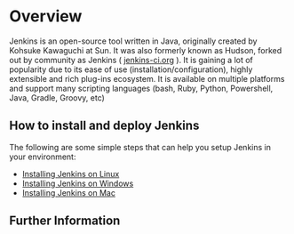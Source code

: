 Overview
========
Jenkins is an open-source tool written in Java, originally created by Kohsuke Kawaguchi at Sun. It was also formerly known as Hudson, forked out by community as Jenkins ( [jenkins-ci.org](https://jenkins.io/index.html) ). It is gaining a lot of popularity due to its ease of use (installation/configuration), highly extensible and rich plug-ins ecosystem. It is available on multiple platforms and support many scripting languages (bash, Ruby, Python, Powershell, Java, Gradle, Groovy, etc)

How to install and deploy Jenkins
---------------------------------
The following are some simple steps that can help you setup Jenkins in your environment:

* [Installing Jenkins on Linux](./install_jenkins_linux.md)
* [Installing Jenkins on Windows](./install_jenkins_windows.md)
* [Installing Jenkins on Mac](./install_jenkins_mac.md)


Further Information
-------------------
